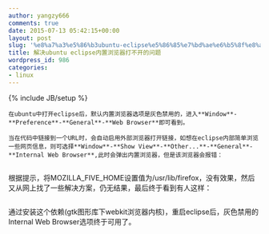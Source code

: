 ```yaml
---
author: yangzy666
comments: true
date: 2015-07-13 05:42:15+00:00
layout: post
slug: '%e8%a7%a3%e5%86%b3ubuntu-eclipse%e5%86%85%e7%bd%ae%e6%b5%8f%e8%a7%88%e5%99%a8%e6%89%93%e4%b8%8d%e5%bc%80%e7%9a%84%e9%97%ae%e9%a2%98'
title: 解决ubuntu eclipse内置浏览器打不开的问题
wordpress_id: 986
categories:
- linux
---
```

{% include JB/setup %}

	在ubuntu中打开eclipse后，默认内置浏览器选项是灰色禁用的，进入**Window**-**Preference**-**General**-**Web Browser**即可看到。

	当在代码中链接到一个URL时，会自动启用外部浏览器打开链接，如想在eclipse内部简单浏览一些网页信息，则可选择**Window**-**Show View**-**Other...**-**General**-**Internal Web Browser**,此时会弹出内置浏览器，但是该浏览器会报错：

	

```org.eclipse.swt.SWTError: No more handles [Unknown Mozilla path (MOZILLA_FIVE_HOME not set)] 
```
根据提示，将MOZILLA_FIVE_HOME设置值为/usr/lib/firefox，没有效果，然后又从网上找了一些解决方案，仍无结果，最后终于看到有人这样：  


	

```sudo apt-get install libwebkitgtk-1.0-0
```
通过安装这个依赖(gtk图形库下webkit浏览器内核)，重启eclipse后，灰色禁用的Internal Web Browser选项终于可用了。

	  


	  

